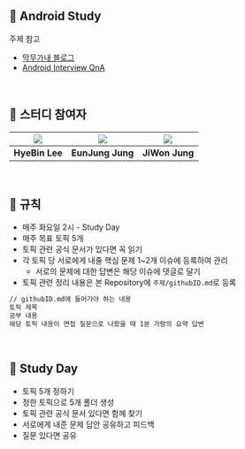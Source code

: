 ## 📌 Android Study

주제 참고 

+ [막무가내 블로그](https://imwj.notion.site/Android-Interview-3ce7ddf12ddb413a9d2213173654d52c)
+ [Android Interview QnA](https://github.com/devetude/Android-Interview-QnA)

<br/>

## 📌 스터디 참여자
|[![](https://github.com/lhb8106.png?size=100)](https://github.com/lhb8106) |[![](https://github.com/eunjjungg.png?size=100)](https://github.com/eunjjungg) |[![](https://github.com/jiwon2724.png?size=100)](https://github.com/jiwon2724) |
|:---:|:---:|:---:|
| **HyeBin Lee** | **EunJung Jung** | **JiWon Jung** |


<br/>

## 📌 규칙

- 매주 화요일 2시 - Study Day
- 매주 목표 토픽 5개
- 토픽 관련 공식 문서가 있다면 꼭 읽기
- 각 토픽 당 서로에게 내줄 핵심 문제 1~2개 이슈에 등록하여 관리
    - 서로의 문제에 대한 답변은 해당 이슈에 댓글로 달기
- 토픽 관련 정리 내용은 본 Repository에 `주제/githubID.md`로 등록

```markdown
// githubID.md에 들어가야 하는 내용
토픽 제목
공부 내용
해당 토픽 내용이 면접 질문으로 나왔을 때 1분 가량의 요약 답변
```

<br/>

## 📌 Study Day

- 토픽 5개 정하기
- 정한 토픽으로 5개 폴더 생성
- 토픽 관련 공식 문서 있다면 함께 찾기
- 서로에게 내준 문제 답안 공유하고 피드백
- 질문 있다면 공유
